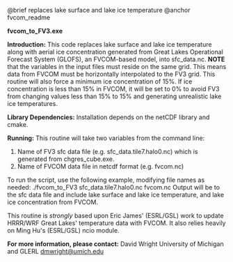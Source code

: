 @brief replaces lake surface and lake ice temperature @anchor fvcom_readme

**fvcom_to_FV3.exe**

**Introduction:**
 This code replaces lake surface and lake ice temperature along
 with aerial ice concentration generated from Great Lakes 
 Operational Forecast System (GLOFS), an FVCOM-based model, into 
 sfc_data.nc.
 **NOTE** that the variables in the input files must reside on 
 the same grid. This means data from FVCOM must be horizontally 
 interpolated to the FV3 grid. This routine will also force a 
 minimum ice concentration of 15%. If ice concentration is less 
 than 15% in FVCOM, it will be set to 0% to avoid FV3 from 
 changing values less than 15% to 15% and generating unrealistic 
 lake ice temperatures.

**Library Dependencies:**
 Installation depends on the netCDF library and cmake.

**Running:**
 This routine will take two variables from the command line:
 1. Name of FV3 sfc data file (e.g. sfc_data.tile7.halo0.nc)
   which is generated from chgres_cube.exe.
 2. Name of FVCOM data file in netcdf format (e.g. fvcom.nc)

 To run the script, use the following example, modifying file
 names as needed:
   ./fvcom_to_FV3 sfc_data.tile7.halo0.nc fvcom.nc
 Output will be to the sfc data file and include lake surface 
 and lake ice temperature, and lake ice concentration from FVCOM.


This routine is *strongly* based upon Eric James' (ESRL/GSL) work
 to update HRRR/WRF Great Lakes' temperature data with FVCOM.
 It also relies heavily on Ming Hu's (ESRL/GSL) ncio module.

**For more information, please contact:**
 David Wright
 University of Michigan and GLERL
 dmwright@umich.edu

